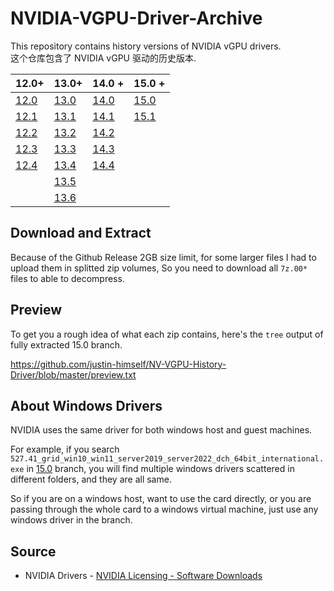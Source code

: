 # NVIDIA-VGPU-Driver-Archive

This repository contains history versions of NVIDIA vGPU drivers.  
这个仓库包含了 NVIDIA vGPU 驱动的历史版本.

| 12.0+                                                        | 13.0+                                                        | 14.0 +                                                       | 15.0 +                                                       |
| ------------------------------------------------------------ | ------------------------------------------------------------ | ------------------------------------------------------------ | ------------------------------------------------------------ |
| [12.0](https://github.com/justin-himself/NV-VGPU-Driver-Archive/releases/tag/12.0) | [13.0](https://github.com/justin-himself/NV-VGPU-Driver-Archive/releases/tag/13.0) | [14.0](https://github.com/justin-himself/NV-VGPU-Driver-Archive/releases/tag/14.0) | [15.0](https://github.com/justin-himself/NV-VGPU-Driver-Archive/releases/tag/15.0) |
| [12.1](https://github.com/justin-himself/NV-VGPU-Driver-Archive/releases/tag/12.1) | [13.1](https://github.com/justin-himself/NV-VGPU-Driver-Archive/releases/tag/13.1) | [14.1](https://github.com/justin-himself/NV-VGPU-Driver-Archive/releases/tag/14.1) | [15.1](https://github.com/justin-himself/NV-VGPU-Driver-Archive/releases/tag/15.1) |
| [12.2](https://github.com/justin-himself/NV-VGPU-Driver-Archive/releases/tag/12.2) | [13.2](https://github.com/justin-himself/NV-VGPU-Driver-Archive/releases/tag/13.2) | [14.2](https://github.com/justin-himself/NV-VGPU-Driver-Archive/releases/tag/14.2) |                                                              |
| [12.3](https://github.com/justin-himself/NV-VGPU-Driver-Archive/releases/tag/12.3) | [13.3](https://github.com/justin-himself/NV-VGPU-Driver-Archive/releases/tag/13.3) | [14.3](https://github.com/justin-himself/NV-VGPU-Driver-Archive/releases/tag/14.3) |                                                              |
| [12.4](https://github.com/justin-himself/NV-VGPU-Driver-Archive/releases/tag/12.4) | [13.4](https://github.com/justin-himself/NV-VGPU-Driver-Archive/releases/tag/13.4) | [14.4](https://github.com/justin-himself/NV-VGPU-Driver-Archive/releases/tag/14.4) |                                                              |
|                                                              | [13.5](https://github.com/justin-himself/NV-VGPU-Driver-Archive/releases/tag/13.5) |                                                              |                                                              |
|                                                              | [13.6](https://github.com/justin-himself/NV-VGPU-Driver-Archive/releases/tag/13.6) |                                                              |                                                              |

## Download and Extract

Because of the Github Release 2GB size limit, for some larger files I had to upload them in splitted zip volumes,
So you need to download all `7z.00*` files to able to decompress.

## Preview

To get you a rough idea of what each zip contains, here's the `tree` output of fully extracted 15.0 branch.  

https://github.com/justin-himself/NV-VGPU-History-Driver/blob/master/preview.txt

## About Windows Drivers

NVIDIA uses the same driver for both windows host and guest machines.

For example, if you search `527.41_grid_win10_win11_server2019_server2022_dch_64bit_international.exe` in [15.0](https://github.com/justin-himself/NV-VGPU-History-Driver/blob/master/preview.txt) branch, you will find multiple windows drivers scattered in different folders, and they are all same. 

So if you are on a windows host, want to use the card directly, or you are passing through the whole card to a windows virtual machine, just use any windows driver in the branch.

## Source

- NVIDIA Drivers - [NVIDIA Licensing - Software Downloads](https://ui.licensing.nvidia.com/software)



